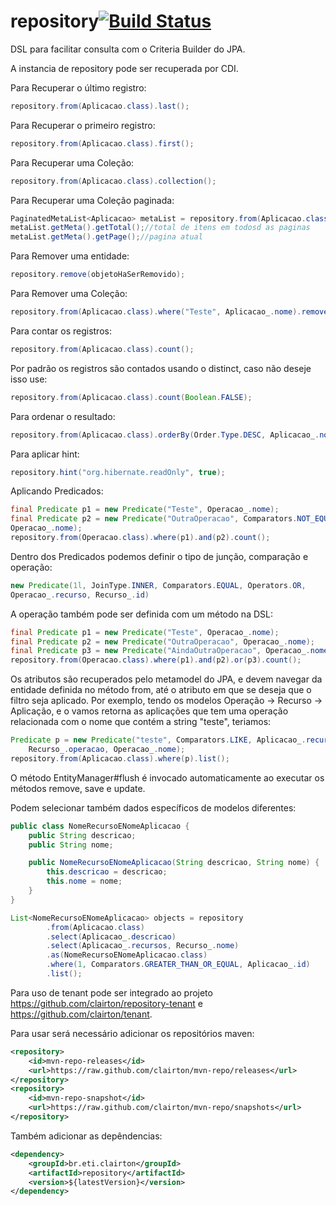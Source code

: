 # repository[![Build Status](https://travis-ci.org/clairton/repository.svg?branch=master)](https://travis-ci.org/clairton/repository)

DSL para facilitar consulta com o Criteria Builder do JPA.

A instancia de repository pode ser recuperada por CDI.

Para Recuperar o último registro:
```java
repository.from(Aplicacao.class).last();
```
Para Recuperar o primeiro registro:
```java
repository.from(Aplicacao.class).first();
```
Para Recuperar uma Coleção:
```java
repository.from(Aplicacao.class).collection();
```
Para Recuperar uma Coleção paginada:
```java
PaginatedMetaList<Aplicacao> metaList = repository.from(Aplicacao.class).collection(1, 1);
metaList.getMeta().getTotal();//total de itens em todosd as paginas
metaList.getMeta().getPage();//pagina atual
```
Para Remover uma entidade:
```java
repository.remove(objetoHaSerRemovido);
```
Para Remover uma Coleção:
```java
repository.from(Aplicacao.class).where("Teste", Aplicacao_.nome).remove();
```
Para contar os registros:
```java
repository.from(Aplicacao.class).count();
```
Por padrão os registros são contados usando o distinct, caso não deseje isso use:
```java
repository.from(Aplicacao.class).count(Boolean.FALSE);
```
Para ordenar o resultado:
```java
repository.from(Aplicacao.class).orderBy(Order.Type.DESC, Aplicacao_.nome).list();
```
Para aplicar hint:
```java
repository.hint("org.hibernate.readOnly", true);
```
Aplicando Predicados:
```java
final Predicate p1 = new Predicate("Teste", Operacao_.nome);
final Predicate p2 = new Predicate("OutraOperacao", Comparators.NOT_EQUAL,
Operacao_.nome);
repository.from(Operacao.class).where(p1).and(p2).count();
```
Dentro dos Predicados podemos definir o tipo de junção, comparação e operação:

```java
new Predicate(1l, JoinType.INNER, Comparators.EQUAL, Operators.OR,
Operacao_.recurso, Recurso_.id)
```
A operação também pode ser definida com um método na DSL:
```java
final Predicate p1 = new Predicate("Teste", Operacao_.nome);
final Predicate p2 = new Predicate("OutraOperacao", Operacao_.nome);
final Predicate p3 = new Predicate("AindaOutraOperacao", Operacao_.nome);
repository.from(Operacao.class).where(p1).and(p2).or(p3).count();
```
Os atributos são recuperados pelo metamodel do JPA, e devem navegar da
entidade definida no método from, até o atributo em que se deseja que o
filtro seja aplicado. Por exemplo, tendo os modelos Operação -> Recurso -> Aplicação,
e o vamos retorna as aplicações que tem uma operação relacionada com o nome que contém a string "teste", teriamos:
```java
Predicate p = new Predicate("teste", Comparators.LIKE, Aplicacao_.recursos,
    Recurso_.operacao, Operacao_.nome);
repository.from(Aplicacao.class).where(p).list();
```
O método EntityManager#flush é invocado automaticamente ao executar os métodos remove, save e update.


Podem selecionar também dados específicos de modelos diferentes:
```java
public class NomeRecursoENomeAplicacao {
	public String descricao;
	public String nome;

	public NomeRecursoENomeAplicacao(String descricao, String nome) {
		this.descricao = descricao;
		this.nome = nome;
	}
}

List<NomeRecursoENomeAplicacao> objects = repository
		.from(Aplicacao.class)
		.select(Aplicacao_.descricao)
		.select(Aplicacao_.recursos, Recurso_.nome)
		.as(NomeRecursoENomeAplicacao.class)
		.where(1, Comparators.GREATER_THAN_OR_EQUAL, Aplicacao_.id)
		.list();
```


Para uso de tenant pode ser integrado ao projeto https://github.com/clairton/repository-tenant e https://github.com/clairton/tenant.


Para usar será necessário adicionar os repositórios maven:

```xml
<repository>
	<id>mvn-repo-releases</id>
	<url>https://raw.github.com/clairton/mvn-repo/releases</url>
</repository>
<repository>
	<id>mvn-repo-snapshot</id>
	<url>https://raw.github.com/clairton/mvn-repo/snapshots</url>
</repository>
```
 Também adicionar as depêndencias:
```xml
<dependency>
    <groupId>br.eti.clairton</groupId>
	<artifactId>repository</artifactId>
	<version>${latestVersion}</version>
</dependency>
```

